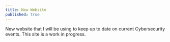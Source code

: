 ```yaml
---
title: New Website
published: true
---
```



New website that I will be using to keep up to date on current Cybersecurity events. This site is a work in progress.
